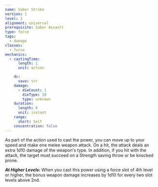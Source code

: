 ```yaml
---
name: Saber Strike
version: 1
level: 2
alignment: universal
prerequisite: Saber Assault
type: force
tags:
  - damage
classes:
  - force
mechanics:
  - castingTime:
      length: 1
      unit: action

    dc:
      save: str
    damage:
      - dieCount: 1
        dieType: 10
        type: unknown
    duration:
      length: 0
      unit: instant
    range:
      short: Self
    concentration: false
---
```

As part of the action used to cast the power, you can move up to your speed and make one melee weapon attack. On a hit, the attack deals an extra 1d10 damage of the weapon's type. In addition, if you hit with the attack, the target must succeed on a Strength saving throw or be knocked prone.

***__At Higher Levels__:*** When you cast this power using a force slot of 4th level or higher, the bonus weapon damage increases by 1d10 for every two slot levels above 2nd.
    